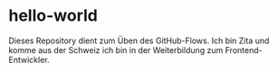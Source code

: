 # hello-world
Dieses Repository dient zum Üben des GitHub-Flows.
Ich bin Zita und komme aus der Schweiz ich bin in der Weiterbildung zum Frontend-Entwickler.
